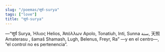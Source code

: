 ```yaml
---
slug: "/poemas/सूर्य-surya"
tags: ["love"]
title: "सूर्य-surya"
---
```

—“सूर्य Surya, Ήλιος Helios, Ἀπόλλων Apolo, Tonatiuh, Inti, Sunna سنة, 天照 Amaterasu , šamaš Shamash, Lugh, Belenus, Freyr, Ra” —y en el centro—, “el control no es pertenencia”.